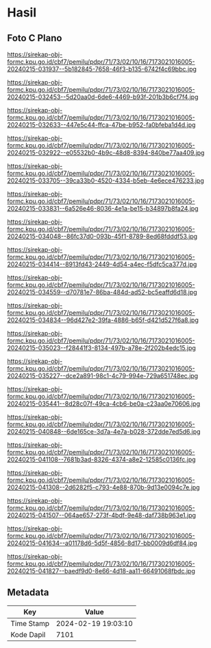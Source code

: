 # Hasil

## Foto C Plano

https://sirekap-obj-formc.kpu.go.id/cbf7/pemilu/pdpr/71/73/02/10/16/7173021016005-20240215-031937--5b182845-7658-46f3-b135-6742f4c69bbc.jpg

https://sirekap-obj-formc.kpu.go.id/cbf7/pemilu/pdpr/71/73/02/10/16/7173021016005-20240215-032453--5d20aa0d-6de6-4469-b93f-201b3b6cf7f4.jpg

https://sirekap-obj-formc.kpu.go.id/cbf7/pemilu/pdpr/71/73/02/10/16/7173021016005-20240215-032633--447e5c44-ffca-47be-b952-fa0bfeba1d4d.jpg

https://sirekap-obj-formc.kpu.go.id/cbf7/pemilu/pdpr/71/73/02/10/16/7173021016005-20240215-032922--e05532b0-4b9c-48d8-8394-840be77aa409.jpg

https://sirekap-obj-formc.kpu.go.id/cbf7/pemilu/pdpr/71/73/02/10/16/7173021016005-20240215-033705--39ca33b0-4520-4334-b5eb-4e6ece476233.jpg

https://sirekap-obj-formc.kpu.go.id/cbf7/pemilu/pdpr/71/73/02/10/16/7173021016005-20240215-033831--6a526e46-8036-4e1a-be15-b34897b8fa24.jpg

https://sirekap-obj-formc.kpu.go.id/cbf7/pemilu/pdpr/71/73/02/10/16/7173021016005-20240215-034048--86fc37d0-093b-45f1-8789-8ed68fdddf53.jpg

https://sirekap-obj-formc.kpu.go.id/cbf7/pemilu/pdpr/71/73/02/10/16/7173021016005-20240215-034414--8913fd43-2449-4d54-a4ec-f5dfc5ca377d.jpg

https://sirekap-obj-formc.kpu.go.id/cbf7/pemilu/pdpr/71/73/02/10/16/7173021016005-20240215-034559--d70781e7-86ba-484d-ad52-bc5eaffd6d18.jpg

https://sirekap-obj-formc.kpu.go.id/cbf7/pemilu/pdpr/71/73/02/10/16/7173021016005-20240215-034834--96d427e2-39fa-4886-b65f-d421d527f6a8.jpg

https://sirekap-obj-formc.kpu.go.id/cbf7/pemilu/pdpr/71/73/02/10/16/7173021016005-20240215-035023--f28441f3-8134-497b-a78e-2f202b4edc15.jpg

https://sirekap-obj-formc.kpu.go.id/cbf7/pemilu/pdpr/71/73/02/10/16/7173021016005-20240215-035227--dce2a891-98c1-4c79-994e-729a651748ec.jpg

https://sirekap-obj-formc.kpu.go.id/cbf7/pemilu/pdpr/71/73/02/10/16/7173021016005-20240215-035441--8d28c07f-49ca-4cb6-be0a-c23aa0e70606.jpg

https://sirekap-obj-formc.kpu.go.id/cbf7/pemilu/pdpr/71/73/02/10/16/7173021016005-20240215-040848--6de165ce-3d7a-4e7a-b028-372dde7ed5d6.jpg

https://sirekap-obj-formc.kpu.go.id/cbf7/pemilu/pdpr/71/73/02/10/16/7173021016005-20240215-041108--7681b3ad-8326-4374-a8e2-12585c0136fc.jpg

https://sirekap-obj-formc.kpu.go.id/cbf7/pemilu/pdpr/71/73/02/10/16/7173021016005-20240215-041308--2d6282f5-c793-4e88-870b-9d13e0094c7e.jpg

https://sirekap-obj-formc.kpu.go.id/cbf7/pemilu/pdpr/71/73/02/10/16/7173021016005-20240215-041507--064ae657-273f-4bdf-9e48-daf738b963e1.jpg

https://sirekap-obj-formc.kpu.go.id/cbf7/pemilu/pdpr/71/73/02/10/16/7173021016005-20240215-041634--a01178d6-5d5f-4856-8d17-bb0009d6df84.jpg

https://sirekap-obj-formc.kpu.go.id/cbf7/pemilu/pdpr/71/73/02/10/16/7173021016005-20240215-041827--baedf9d0-8e66-4d18-aa11-66491068fbdc.jpg


## Metadata

| Key        | Value               |
| ---------- | ------------------- |
| Time Stamp | 2024-02-19 19:03:10 |
| Kode Dapil | 7101                |



